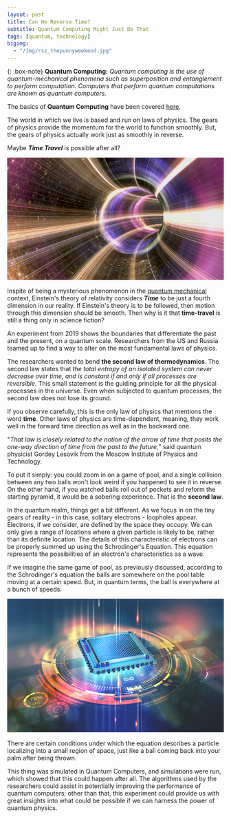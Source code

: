 ```yaml
---
layout: post
title: Can We Reverse Time?
subtitle: Quantum Computing Might Just Do That
tags: [quantum, technology]
bigimg: 
  - "/img/rsz_thepunnyweekend.jpg"
---
```


{: .box-note}
**Quantum Computing:** *Quantum computing is the use of quantum-mechanical phenomena such as superposition and entanglement to perform computation. Computers that perform quantum computations are known as quantum computers.*

The basics of **Quantum Computing** have been covered <a href="https://www.inchoate.me/2020-06-05-what-is-quantum-technology/" target="_blank">here</a>.

The world in which we live is based and run on laws of physics. The gears of physics provide the momentum for the world to function smoothly. But, the gears of physics actually work just as smoothly in reverse. 

Maybe ***Time Travel*** is possible after all?

<img src="/img/time2.jpg" alt="Time Travel">

Inspite of being a mysterious phenomenon in the <a href="https://www.inchoate.me/2020-06-05-what-is-quantum-technology/" target="_blank">quantum mechanical</a> context, Einstein's theory of relativity considers ***Time*** to be just a fourth dimension in our reality. If Einstein's theory is to be followed, then motion through this dimension should be smooth. Then why is it that **time-travel** is still a thing only in science fiction?

An experiment from 2019 shows the boundaries that differentiate the past and the present, on a quantum scale. Researchers from the US and Russia teamed up to find a way to alter on the most fundamental laws of physics.

The researchers wanted to bend **the second law of thermodynamics**. The second law states that *the total entropy of an isolated system can never decrease over time, and is constant if and only if all processes are reversible*. This small statement is the guiding principle for all the physical processes in the universe. Even when subjected to quantum processes, the second law does not lose its ground.

If you observe carefully, this is the only law of physics that mentions the word **time**. Other laws of physics are time-dependent, meaning, they work well in the forward time direction as well as in the backward one.

"*That law is closely related to the notion of the arrow of time that posits the one-way direction of time from the past to the future,*" said quantum physicist Gordey Lesovik from the Moscow Institute of Physics and Technology.

To put it simply: you could zoom in on a game of pool, and a single collision between any two balls won't look weird if you happened to see it in reverse. On the other hand, if you watched balls roll out of pockets and reform the starting pyramid, it would be a sobering experience. That is the **second law**.

In the quantum realm, things get a bit different. As we focus in on the tiny gears of reality - in this case, solitary electrons - loopholes appear. Electrons, if we consider, are defined by the space they occupy. We can only give a range of locations where a given particle is likely to be, rather than its definite location. The details of this characteristic of electrons can be properly summed up using the <a herf="https://medium.com/cantors-paradise/schr%C3%B6dingers-equation-f1554df74f59" target="_blank">Schrodinger's Equation</a>. This equation represents the possibilities of an electron's characteristics as a wave.

If we imagine the same game of pool, as previously discussed, according to the Schrodinger's equation the balls are somewhere on the pool table moving at a certain speed. But, in quantum terms, the ball is everywhere at a bunch of speeds.

<img src="/img/time1.jpg" alt="Quantum Computing">

There are certain conditions under which the equation describes a particle localizing into a small region of space, just like a ball coming back into your palm after being thrown.

This thing was simulated in Quantum Computers, and simulations were run, which showed that this could happen after all. The algorithms used by the researchers could assist in potentially improving the performance of quantum computers; other than that, this experiment could provide us with great insights into what could be possible if we can harness the power of quantum physics.
